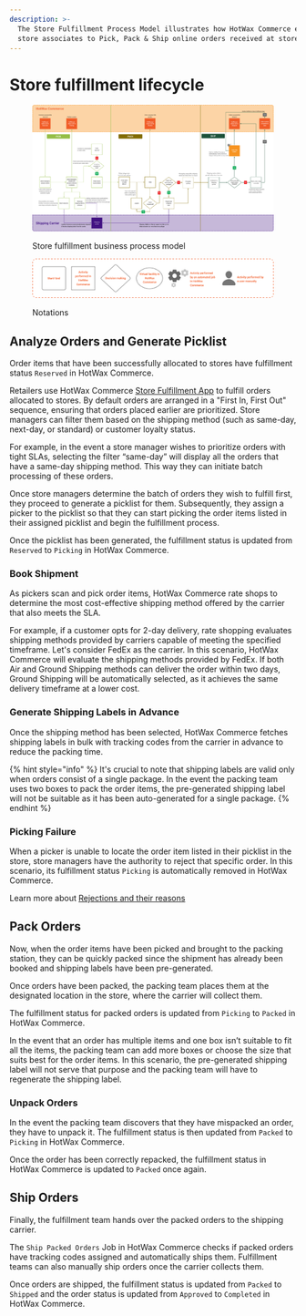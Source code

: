 ```yaml
---
description: >-
  The Store Fulfillment Process Model illustrates how HotWax Commerce enables
  store associates to Pick, Pack & Ship online orders received at stores.
---
```


# Store fulfillment lifecycle

<figure><img src="../.gitbook/assets/store fulfillment bpm (2).png" alt=""><figcaption><p>Store fulfillment business process model</p></figcaption></figure>

<figure><img src="../.gitbook/assets/notations.png" alt=""><figcaption><p>Notations</p></figcaption></figure>

## Analyze Orders and Generate Picklist

Order items that have been successfully allocated to stores have fulfillment status  `Reserved` in HotWax Commerce.

Retailers use HotWax Commerce [Store Fulfillment App](../orders/fulfillment/) to fulfill orders allocated to stores. By default orders are arranged in a "First In, First Out" sequence, ensuring that orders placed earlier are prioritized. Store managers can filter them based on the shipping method (such as same-day, next-day, or standard) or customer loyalty status.

For example, in the event a store manager wishes to prioritize orders with tight SLAs, selecting the filter “same-day” will display all the orders that have a same-day shipping method. This way they can initiate batch processing of these orders.

Once store managers determine the batch of orders they wish to fulfill first, they proceed to generate a picklist for them. Subsequently, they assign a picker to the picklist so that they can start picking the order items listed in their assigned picklist and begin the fulfillment process.

Once the picklist has been generated, the fulfillment status is updated from `Reserved` to `Picking` in HotWax Commerce.

### Book Shipment

As pickers scan and pick order items, HotWax Commerce rate shops to determine the most cost-effective shipping method offered by the carrier that also meets the SLA.

For example, if a customer opts for 2-day delivery, rate shopping evaluates shipping methods provided by carriers capable of meeting the specified timeframe. Let's consider FedEx as the carrier. In this scenario, HotWax Commerce will evaluate the shipping methods provided by FedEx. If both Air and Ground Shipping methods can deliver the order within two days, Ground Shipping will be automatically selected, as it achieves the same delivery timeframe at a lower cost.

### Generate Shipping Labels in Advance

Once the shipping method has been selected, HotWax Commerce fetches shipping labels in bulk with tracking codes from the carrier in advance to reduce the packing time.

{% hint style="info" %}
It's crucial to note that shipping labels are valid only when orders consist of a single package. In the event the packing team uses two boxes to pack the order items, the pre-generated shipping label will not be suitable as it has been auto-generated for a single package.
{% endhint %}

### Picking Failure

When a picker is unable to locate the order item listed in their picklist in the store, store managers have the authority to reject that specific order. In this scenario, its fulfillment status `Picking` is automatically removed in HotWax Commerce.

Learn more about [Rejections and their reasons](../fulfillment/rejection.md)

## Pack Orders

Now, when the order items have been picked and brought to the packing station, they can be quickly packed since the shipment has already been booked and shipping labels have been pre-generated.

Once orders have been packed, the packing team places them at the designated location in the store, where the carrier will collect them.

The fulfillment status for packed orders is updated from `Picking` to `Packed` in HotWax Commerce.

In the event that an order has multiple items and one box isn’t suitable to fit all the items, the packing team can add more boxes or choose the size that suits best for the order items. In this scenario, the pre-generated shipping label will not serve that purpose and the packing team will have to regenerate the shipping label.

### Unpack Orders

In the event the packing team discovers that they have mispacked an order, they have to unpack it. The fulfillment status is then updated from `Packed` to `Picking` in HotWax Commerce.

Once the order has been correctly repacked, the fulfillment status in HotWax Commerce is updated to `Packed` once again.

## Ship Orders

Finally, the fulfillment team hands over the packed orders to the shipping carrier.&#x20;

The `Ship Packed Orders` Job in HotWax Commerce checks if packed orders have tracking codes assigned and automatically ships them. Fulfillment teams can also manually ship orders once the carrier collects them.

Once orders are shipped, the fulfillment status is updated from `Packed` to `Shipped` and the order status is updated from `Approved` to `Completed` in HotWax Commerce.
